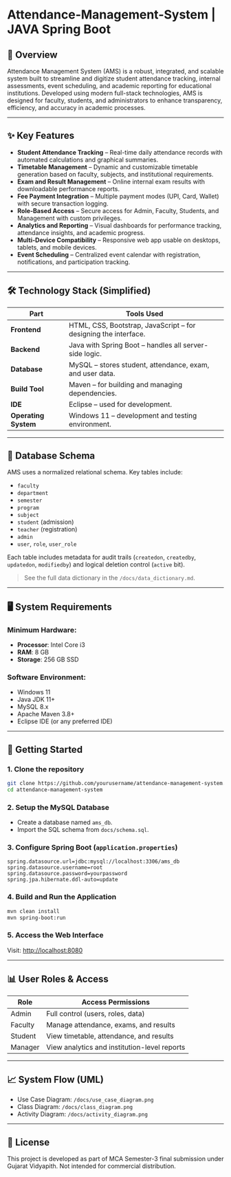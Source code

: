 # Attendance-Management-System | JAVA Spring Boot

## 📘 Overview

Attendance Management System (AMS) is a robust, integrated, and scalable system built to streamline and digitize student attendance tracking, internal assessments, event scheduling, and academic reporting for educational institutions. Developed using modern full-stack technologies, AMS is designed for faculty, students, and administrators to enhance transparency, efficiency, and accuracy in academic processes.

---

## ✨ Key Features

- **Student Attendance Tracking** – Real-time daily attendance records with automated calculations and graphical summaries.
- **Timetable Management** – Dynamic and customizable timetable generation based on faculty, subjects, and institutional requirements.
- **Exam and Result Management** – Online internal exam results with downloadable performance reports.
- **Fee Payment Integration** – Multiple payment modes (UPI, Card, Wallet) with secure transaction logging.
- **Role-Based Access** – Secure access for Admin, Faculty, Students, and Management with custom privileges.
- **Analytics and Reporting** – Visual dashboards for performance tracking, attendance insights, and academic progress.
- **Multi-Device Compatibility** – Responsive web app usable on desktops, tablets, and mobile devices.
- **Event Scheduling** – Centralized event calendar with registration, notifications, and participation tracking.

---

## 🛠 Technology Stack (Simplified)

| Part              | Tools Used                                                      |
|-------------------|------------------------------------------------------------------|
| **Frontend**      | HTML, CSS, Bootstrap, JavaScript – for designing the interface.  |
| **Backend**       | Java with Spring Boot – handles all server-side logic.           |
| **Database**      | MySQL – stores student, attendance, exam, and user data.         |
| **Build Tool**    | Maven – for building and managing dependencies.                  |
| **IDE**           | Eclipse – used for development.                                  |
| **Operating System** | Windows 11 – development and testing environment.             |

---

## 📂 Database Schema

AMS uses a normalized relational schema. Key tables include:

- `faculty`
- `department`
- `semester`
- `program`
- `subject`
- `student` (admission)
- `teacher` (registration)
- `admin`
- `user`, `role`, `user_role`

Each table includes metadata for audit trails (`createdon`, `createdby`, `updatedon`, `modifiedby`) and logical deletion control (`active` bit).

> See the full data dictionary in the `/docs/data_dictionary.md`.

---

## 🖥️ System Requirements

### Minimum Hardware:
- **Processor**: Intel Core i3  
- **RAM**: 8 GB  
- **Storage**: 256 GB SSD

### Software Environment:
- Windows 11  
- Java JDK 11+  
- MySQL 8.x  
- Apache Maven 3.8+  
- Eclipse IDE (or any preferred IDE)

---

## 🚀 Getting Started

### 1. Clone the repository
```bash
git clone https://github.com/yourusername/attendance-management-system.git
cd attendance-management-system
```

### 2. Setup the MySQL Database
- Create a database named `ams_db`.
- Import the SQL schema from `docs/schema.sql`.

### 3. Configure Spring Boot (`application.properties`)
```properties
spring.datasource.url=jdbc:mysql://localhost:3306/ams_db
spring.datasource.username=root
spring.datasource.password=yourpassword
spring.jpa.hibernate.ddl-auto=update
```

### 4. Build and Run the Application
```bash
mvn clean install
mvn spring-boot:run
```

### 5. Access the Web Interface
Visit: [http://localhost:8080](http://localhost:8080)

---

## 📊 User Roles & Access

| Role     | Access Permissions                               |
|----------|--------------------------------------------------|
| Admin    | Full control (users, roles, data)                |
| Faculty  | Manage attendance, exams, and results            |
| Student  | View timetable, attendance, and results          |
| Manager  | View analytics and institution-level reports     |

---

## 📈 System Flow (UML)

- Use Case Diagram: `/docs/use_case_diagram.png`
- Class Diagram: `/docs/class_diagram.png`
- Activity Diagram: `/docs/activity_diagram.png`

---

## 📄 License

This project is developed as part of MCA Semester-3 final submission under Gujarat Vidyapith. Not intended for commercial distribution.
